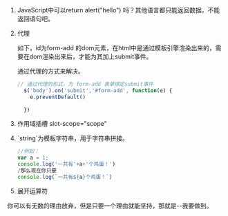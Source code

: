 1. JavaScript中可以return alert("hello") 吗？其他语言都只能返回数据，不能返回语句吧。

2. 代理

   如下，id为form-add 的dom元素，在html中是通过模板引擎渲染出来的，需要在dom渲染出来后，才能为其加上submit事件。

   通过代理的方式来解决。

   ```js
   // 通过代理的形式，为 form-add 表单绑定submit事件
     $('body').on('submit','#form-add', function(e) {
       e.preventDefault()
       
     })
   ```

3. 作用域插槽 slot-scope="scope"

4. \`string\`为模板字符串，用于字符串拼接。

   ```js
   //例如： 
   var a = 1; 
   console.log('一共有'+a+'个鸡蛋！')
   /那么现在你只要
   console.log(`一共有${a}个鸡蛋！`)
   ```

5. 展开运算符









你可以有无数的理由放弃，但是只要一个理由就能坚持，那就是--我要做到。


